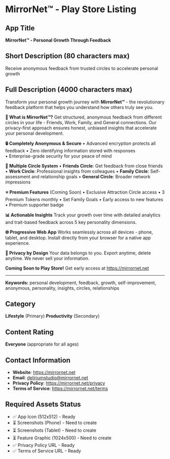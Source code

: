 # MirrorNet™ - Play Store Listing

## App Title
**MirrorNet™ - Personal Growth Through Feedback**

## Short Description (80 characters max)
Receive anonymous feedback from trusted circles to accelerate personal growth

## Full Description (4000 characters max)

Transform your personal growth journey with **MirrorNet™** - the revolutionary feedback platform that helps you understand how others truly see you.

**🌟 What is MirrorNet™?**
Get structured, anonymous feedback from different circles in your life - Friends, Work, Family, and General connections. Our privacy-first approach ensures honest, unbiased insights that accelerate your personal development.

**🔒 Completely Anonymous & Secure**
• Advanced encryption protects all feedback
• Zero identifying information stored with responses  
• Enterprise-grade security for your peace of mind

**👥 Multiple Circle System**
• **Friends Circle**: Get feedback from close friends
• **Work Circle**: Professional insights from colleagues
• **Family Circle**: Self-assessment and relationship goals
• **General Circle**: Broader network impressions

**⭐ Premium Features** (Coming Soon)
• Exclusive Attraction Circle access
• 3 Premium Tokens monthly
• Set Family Goals 
• Early access to new features
• Premium supporter badge

**📊 Actionable Insights**
Track your growth over time with detailed analytics and trait-based feedback across 5 key personality dimensions.

**🌐 Progressive Web App**
Works seamlessly across all devices - phone, tablet, and desktop. Install directly from your browser for a native app experience.

**🔐 Privacy by Design**
Your data belongs to you. Export anytime, delete anytime. We never sell your information.

**Coming Soon to Play Store!**
Get early access at https://mirrornet.net

---

**Keywords:** personal development, feedback, growth, self-improvement, anonymous, personality, insights, circles, relationships

## Category
**Lifestyle** (Primary)
**Productivity** (Secondary)

## Content Rating
**Everyone** (appropriate for all ages)

## Contact Information
- **Website**: https://mirrornet.net
- **Email**: deliriumstudio@mirrornet.net  
- **Privacy Policy**: https://mirrornet.net/privacy
- **Terms of Service**: https://mirrornet.net/terms

## Required Assets Status
- ✅ App Icon (512x512) - Ready
- ⏳ Screenshots (Phone) - Need to create
- ⏳ Screenshots (Tablet) - Need to create  
- ⏳ Feature Graphic (1024x500) - Need to create
- ✅ Privacy Policy URL - Ready
- ✅ Terms of Service URL - Ready
